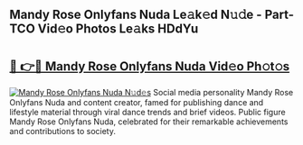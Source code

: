 ## Mandy Rose Onlyfans Nuda Le𝚊k𝚎d N𝚞𝚍e - Part-TCO Vid𝚎o Photos Le𝚊ks HDdYu

# <h2><a href="http://fbbksbx.evod.top/?m=Mandy+Rose+Onlyfans+Nuda">🔗 👉🔴 Mandy Rose Onlyfans Nuda Vid𝚎o Ph𝚘t𝚘s</a></h2>

[![Mandy Rose Onlyfans Nuda N𝚞d𝚎s](https://i.imgur.com/8V9OHl7.gif)](http://fbbksbx.evod.top/?m=Mandy+Rose+Onlyfans+Nuda)
Social media personality Mandy Rose Onlyfans Nuda and content creator, famed for publishing dance and lifestyle material through viral dance trends and brief videos. Public figure Mandy Rose Onlyfans Nuda, celebrated for their remarkable achievements and contributions to society. 
